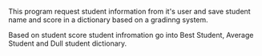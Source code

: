 This program request student information from it's user and save student name and score in a dictionary based on a gradinng system.

Based on student score student infromation go into Best Student, Average Student and Dull student dictionary.